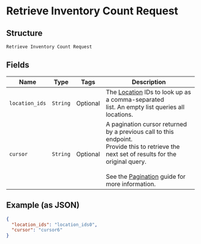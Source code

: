 
# Retrieve Inventory Count Request

## Structure

`Retrieve Inventory Count Request`

## Fields

| Name | Type | Tags | Description |
|  --- | --- | --- | --- |
| `location_ids` | `String` | Optional | The [Location](../../doc/models/location.md) IDs to look up as a comma-separated<br>list. An empty list queries all locations. |
| `cursor` | `String` | Optional | A pagination cursor returned by a previous call to this endpoint.<br>Provide this to retrieve the next set of results for the original query.<br><br>See the [Pagination](https://developer.squareup.com/docs/working-with-apis/pagination) guide for more information. |

## Example (as JSON)

```json
{
  "location_ids": "location_ids0",
  "cursor": "cursor6"
}
```

